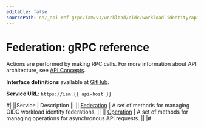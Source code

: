 ```yaml
---
editable: false
sourcePath: en/_api-ref-grpc/iam/v1/workload/oidc/workload-identity/api-ref/grpc/index.md
---
```


# Federation: gRPC reference

Actions are performed by making RPC calls. For more information about API architecture, see [API Concepts](/docs/api-design-guide/).

**Interface definitions** available at [GitHub](https://github.com/yandex-cloud/cloudapi/tree/master/yandex/cloud/iam/v1/workload/oidc).

**Service URL**: `https://iam.{{ api-host }}`

#|
||Service | Description ||
|| [Federation](Federation/index.md) | A set of methods for managing OIDC workload identity federations. ||
|| [Operation](Operation/index.md) | A set of methods for managing operations for asynchronous API requests. ||
|#
